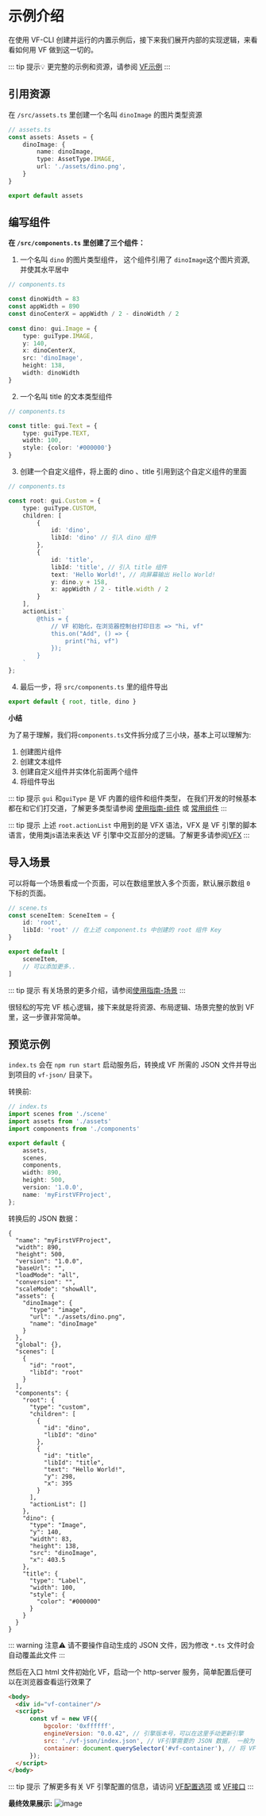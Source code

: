 # 示例介绍
在使用 VF-CLI 创建并运行的内置示例后，接下来我们展开内部的实现逻辑，来看看如何用 VF 做到这一切的。

::: tip 提示💡
更完整的示例和资源，请参阅 [VF示例](https://github.com/vipkid-edu/vf-ts2json)
:::

## 引用资源
在 `/src/assets.ts` 里创建一个名叫 `dinoImage` 的图片类型资源
```typescript
// assets.ts
const assets: Assets = {
    dinoImage: {
        name: dinoImage,
        type: AssetType.IMAGE,
        url: './assets/dino.png',
    } 
}

export default assets
```

## 编写组件
**在 `/src/components.ts` 里创建了三个组件：**

1. 一个名叫 `dino` 的图片类型组件， 这个组件引用了 `dinoImage`这个图片资源, 并使其水平居中
```typescript
// components.ts

const dinoWidth = 83
const appWidth = 890
const dinoCenterX = appWidth / 2 - dinoWidth / 2
        
const dino: gui.Image = {
    type: guiType.IMAGE,
    y: 140,
    x: dinoCenterX,
    src: 'dinoImage',
    height: 138,
    width: dinoWidth
}
```

2. 一个名叫 title 的文本类型组件
```typescript
// components.ts

const title: gui.Text = {
    type: guiType.TEXT,
    width: 100,
    style: {color: '#000000'}
}
```

3. 创建一个自定义组件，将上面的 dino 、title 引用到这个自定义组件的里面
```typescript
// components.ts

const root: gui.Custom = {
    type: guiType.CUSTOM,
    children: [
        {
            id: 'dino',
            libId: 'dino' // 引入 dino 组件
        },
        {
            id: 'title',
            libId: 'title', // 引入 title 组件
            text: 'Hello World!', // 向屏幕输出 Hello World!
            y: dino.y + 158,
            x: appWidth / 2 - title.width / 2
        }
    ],
    actionList:`
        @this = {
            // VF 初始化，在浏览器控制台打印日志 => "hi, vf"
            this.on("Add", () => {
                print("hi, vf")
            });
        }
    `
};
```
4. 最后一步，将 `src/components.ts` 里的组件导出
```javascript
export default { root, title, dino }
```

**小结**

为了易于理解，我们将`components.ts`文件拆分成了三小块，基本上可以理解为:
1. 创建图片组件 
2. 创建文本组件
3. 创建自定义组件并实体化前面两个组件
4. 将组件导出

::: tip 提示
`gui` 和`guiType` 是 VF 内置的组件和组件类型， 在我们开发的时候基本都在和它们打交道，了解更多类型请参阅 [使用指南-组件](/handbook/component) 或 [常用组件](/gui/Label)
:::
 
::: tip 提示
上述 `root.actionList` 中用到的是 VFX 语法，VFX 是 VF 引擎的脚本语言，使用类js语法来表达 VF 引擎中交互部分的逻辑。了解更多请参阅[VFX](/handbook/aciton)
:::


## 导入场景

可以将每一个场景看成一个页面，可以在数组里放入多个页面，默认展示数组 `0` 下标的页面。
```typescript
// scene.ts
const sceneItem: SceneItem = {
    id: 'root',
    libId: 'root' // 在上述 component.ts 中创建的 root 组件 Key
} 

export default [
    sceneItem,
    // 可以添加更多..
]
```
::: tip 提示
有关场景的更多介绍，请参阅[使用指南-场景](/handbook/scene)
:::

很轻松的写完 VF 核心逻辑，接下来就是将资源、布局逻辑、场景完整的放到 VF 里，这一步骤非常简单。

## 预览示例

`index.ts` 会在 `npm run start` 启动服务后，转换成 VF 所需的 JSON 文件并导出到项目的 `vf-json/` 目录下。

转换前:
```typescript
// index.ts
import scenes from './scene'
import assets from './assets'
import components from './components'

export default {
    assets,
    scenes,
    components,
    width: 890,
    height: 500,
    version: '1.0.0',
    name: 'myFirstVFProject',
};
```
转换后的 JSON 数据：
```json5
{
  "name": "myFirstVFProject",
  "width": 890,
  "height": 500,
  "version": "1.0.0",
  "baseUrl": "",
  "loadMode": "all",
  "conversion": "",
  "scaleMode": "showAll",
  "assets": {
    "dinoImage": {
      "type": "image",
      "url": "./assets/dino.png",
      "name": "dinoImage"
    }
  },
  "global": {},
  "scenes": [
    {
      "id": "root",
      "libId": "root"
    }
  ],
  "components": {
    "root": {
      "type": "custom",
      "children": [
        {
          "id": "dino",
          "libId": "dino"
        },
        {
          "id": "title",
          "libId": "title",
          "text": "Hello World!",
          "y": 298,
          "x": 395
        }
      ],
      "actionList": []
    },
    "dino": {
      "type": "Image",
      "y": 140,
      "width": 83,
      "height": 138,
      "src": "dinoImage",
      "x": 403.5
    },
    "title": {
      "type": "Label",
      "width": 100,
      "style": {
        "color": "#000000"
      }
    }
  }
}

```

::: warning 注意⚠️
请不要操作自动生成的 JSON 文件，因为修改 `*.ts` 文件时会自动覆盖此文件
:::

然后在入口 html 文件初始化 VF，启动一个 http-server 服务，简单配置后便可以在浏览器查看运行效果了
```html
<body>
  <div id="vf-container"/>
  <script>
      const vf = new VF({
          bgcolor: '0xffffff',
          engineVersion: "0.0.42", // 引擎版本号，可以在这里手动更新引擎
          src: './vf-json/index.json', // VF引擎需要的 JSON 数据， 一般为 *.ts 文件生成后的 json 路径
          container: document.querySelector('#vf-container'), // 将 VF 挂载到指定容器 
      });
  </script>
</body>
```

::: tip 提示
了解更多有关 VF 引擎配置的信息，请访问 [VF配置选项](/handbook/option) 或 [VF接口](/handbook/interface)
:::

**最终效果展示:**
![image](../assets/vf-hello.png)
